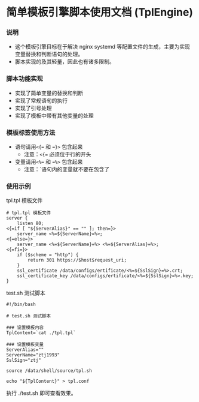 简单模板引擎脚本使用文档 (TplEngine)
======

### 说明
- 这个模板引擎目标在于解决 nginx systemd 等配置文件的生成，主要为实现变量替换和判断语句的处理。
- 脚本实现的及其轻量，因此也有诸多限制。

### 脚本功能实现
- 实现了简单变量的替换和判断
- 实现了常规语句的执行
- 实现了引号处理
- 实现了模板中带有其他变量的处理

### 模板标签使用方法
- 语句请用```<{=``` 和 ```=}>``` 包含起来
  - 注意：```<{=``` 必须位于行的开头
- 变量请用```<%=``` 和 ```=%>``` 包含起来
  - 注意：`语句内的变量就不要在包含了

### 使用示例
tpl.tpl 模板文件
```
# tpl.tpl 模板文件
server {
    listen 80;
<{=if [ "${ServerAlias}" == "" ]; then=}>
    server_name <%=${ServerName}=%>;
<{=else=}>
    server_name <%=${ServerName}=%> <%=${ServerAlias}=%>;
<{=fi=}>
    if ($scheme = "http") {
        return 301 https://$host$request_uri;
    }
    ssl_certificate /data/configs/ertificate/<%=${SslSign}=%>.crt;
    ssl_certificate_key /data/configs/ertificate/<%=${SslSign}=%>.key;
}
```
test.sh 测试脚本
```
#!/bin/bash

# test.sh 测试脚本

### 设置模板内容
TplContent=`cat ./tpl.tpl`

### 设置模板变量
ServerAlias=""
ServerName="ztj1993"
SslSign="ztj"

source /data/shell/source/tpl.sh

echo "${TplContent}" > tpl.conf
```
执行 ./test.sh 即可查看效果。

